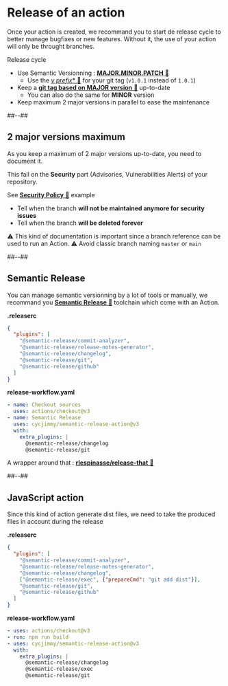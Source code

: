 <!-- .slide: -->

# Release of an action

Once your action is created, we recommand you to start de release cycle to better manage bugfixes or new features.
Without it, the use of your action will only be throught branches.

Release cycle

- Use Semantic Versionning : [**MAJOR.MINOR.PATCH** 🔗](https://semver.org/spec/v2.0.0.html#summary)
  - Use the [**v* prefix** 🔗](https://semver.org/spec/v2.0.0.html#is-v123-a-semantic-version) for your git tag (`v1.0.1` instead of `1.0.1`)
- Keep a [**git tag based on MAJOR version** 🔗](https://docs.github.com/en/actions/creating-actions/releasing-and-maintaining-actions#example-developer-process) up-to-date
  - You can also do the same for **MINOR** version
- Keep maximum 2 major versions in parallel to ease the maintenance
<!-- .element: class="list-fragment" -->

##--##

## 2 major versions maximum

As you keep a maximum of 2 major versions up-to-date, you need to document it.

This fall on the **Security** part (Advisories, Vulnerabilities Alerts) of your repository.

See [**Security Policy** 🔗](https://github.com/rlespinasse/github-slug-action/blob/v4.x/SECURITY.md) example

- Tell when the branch **will not be maintained anymore for security issues**
- Tell when the branch **will be deleted forever**

⚠️ This kind of documentation is important since a branch reference can be used to run an Action.
⚠️ Avoid classic branch naming `master` or `main`

##--##

<!-- .slide: class="with-code" -->

## Semantic Release

You can manage semantic versionning by a lot of tools or manually,
we recommand you [**Semantic Release** 🔗](https://github.com/semantic-release/semantic-release) toolchain which come with an Action.

**.releaserc**

```json
{
  "plugins": [
    "@semantic-release/commit-analyzer",
    "@semantic-release/release-notes-generator",
    "@semantic-release/changelog",
    "@semantic-release/git",
    "@semantic-release/github"
  ]
}
```

**release-workflow.yaml**

```yaml
- name: Checkout sources
  uses: actions/checkout@v3
- name: Semantic Release
  uses: cycjimmy/semantic-release-action@v3
  with:
    extra_plugins: |
      @semantic-release/changelog
      @semantic-release/git
```

A wrapper around that : [**rlespinasse/release-that** 🔗](https://github.com/rlespinasse/release-that)
<!-- .element: class="credits" -->

##--##

<!-- .slide: class="with-code" -->

## JavaScript action

Since this kind of action generate dist files, we need to take the produced files in account during the release

**.releaserc**

```json
{
  "plugins": [
    "@semantic-release/commit-analyzer",
    "@semantic-release/release-notes-generator",
    "@semantic-release/changelog",
    ["@semantic-release/exec", {"prepareCmd": "git add dist"}],
    "@semantic-release/git",
    "@semantic-release/github"
  ]
}
```

**release-workflow.yaml**

```yaml
- uses: actions/checkout@v3
- run: npm run build
- uses: cycjimmy/semantic-release-action@v3
  with:
    extra_plugins: |
      @semantic-release/changelog
      @semantic-release/exec
      @semantic-release/git
```
